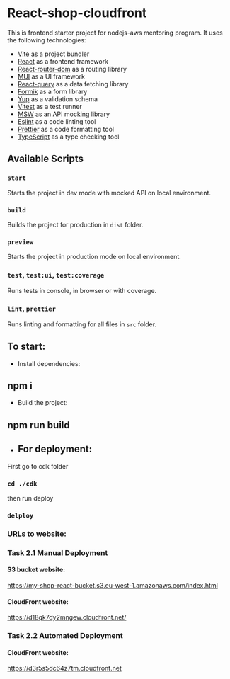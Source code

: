 # React-shop-cloudfront

This is frontend starter project for nodejs-aws mentoring program. It uses the following technologies:

- [Vite](https://vitejs.dev/) as a project bundler
- [React](https://beta.reactjs.org/) as a frontend framework
- [React-router-dom](https://reactrouterdotcom.fly.dev/) as a routing library
- [MUI](https://mui.com/) as a UI framework
- [React-query](https://react-query-v3.tanstack.com/) as a data fetching library
- [Formik](https://formik.org/) as a form library
- [Yup](https://github.com/jquense/yup) as a validation schema
- [Vitest](https://vitest.dev/) as a test runner
- [MSW](https://mswjs.io/) as an API mocking library
- [Eslint](https://eslint.org/) as a code linting tool
- [Prettier](https://prettier.io/) as a code formatting tool
- [TypeScript](https://www.typescriptlang.org/) as a type checking tool

## Available Scripts

### `start`

Starts the project in dev mode with mocked API on local environment.

### `build`

Builds the project for production in `dist` folder.

### `preview`

Starts the project in production mode on local environment.

### `test`, `test:ui`, `test:coverage`

Runs tests in console, in browser or with coverage.

### `lint`, `prettier`

Runs linting and formatting for all files in `src` folder.

## To start:

- Install dependencies:
## npm i

- Build the project:
## npm run build

- ## For deployment:

First go to cdk folder 
### `cd ./cdk`

then run deploy 
### `delploy`


### URLs to website:

### Task 2.1 Manual Deployment

#### S3 bucket website: 

https://my-shop-react-bucket.s3.eu-west-1.amazonaws.com/index.html

#### CloudFront website: 

https://d18qk7dy2mngew.cloudfront.net/

### Task 2.2 Automated Deployment

#### CloudFront website: 

https://d3r5s5dc64z7tm.cloudfront.net
